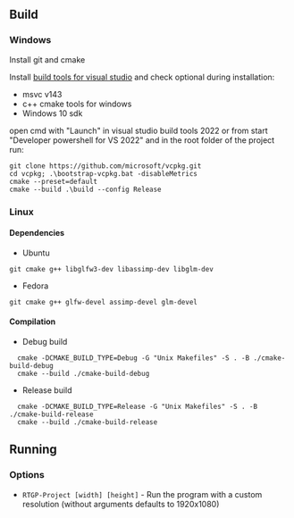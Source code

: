 ## Build

### Windows
Install git and cmake

Install [build tools for visual studio](https://visualstudio.microsoft.com/downloads/#build-tools-for-visual-studio-2022) and check optional during installation:
- msvc v143
- c++ cmake tools for windows
- Windows 10 sdk

open cmd with "Launch" in visual studio build tools 2022 or from start "Developer powershell for VS 2022" and in the root folder of the project run:
```
git clone https://github.com/microsoft/vcpkg.git
cd vcpkg; .\bootstrap-vcpkg.bat -disableMetrics
cmake --preset=default
cmake --build .\build --config Release
```

### Linux

#### Dependencies
- Ubuntu
```
git cmake g++ libglfw3-dev libassimp-dev libglm-dev
```
- Fedora
```
git cmake g++ glfw-devel assimp-devel glm-devel
```

#### Compilation

- Debug build
```shell
  cmake -DCMAKE_BUILD_TYPE=Debug -G "Unix Makefiles" -S . -B ./cmake-build-debug
  cmake --build ./cmake-build-debug
```
- Release build
```shell
  cmake -DCMAKE_BUILD_TYPE=Release -G "Unix Makefiles" -S . -B ./cmake-build-release
  cmake --build ./cmake-build-release
```
## Running

### Options
- `RTGP-Project [width] [height]` - Run the program with a custom resolution (without arguments defaults to 1920x1080)